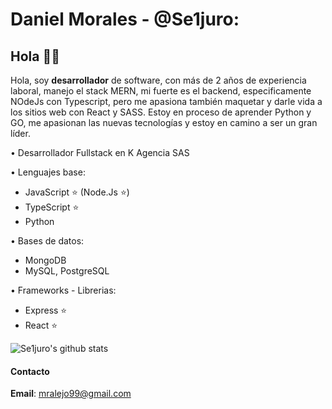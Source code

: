 # Daniel Morales - @Se1juro:

## Hola 👨‍💻

Hola, soy **desarrollador** de software, con más de 2 años de experiencia laboral, manejo el stack MERN, mi fuerte es el backend, especificamente NOdeJs con Typescript, pero me apasiona también maquetar y darle vida a los sitios web con React y SASS. Estoy en proceso de aprender Python y GO, me apasionan las nuevas tecnologías y estoy en camino a ser un gran líder.

• Desarrollador Fullstack en K Agencia SAS

• Lenguajes base:

  - JavaScript ⭐ (Node.Js ⭐)
  - TypeScript ⭐
  - Python
  
• Bases de datos:

  - MongoDB
  - MySQL, PostgreSQL
  
• Frameworks - Librerias:
  
  - Express ⭐
  - React ⭐

![Se1juro's github stats](https://github-readme-stats.vercel.app/api?username=Se1juro&show_icons=true&theme=radical)

#### Contacto 

**Email**: mralejo99@gmail.com 
